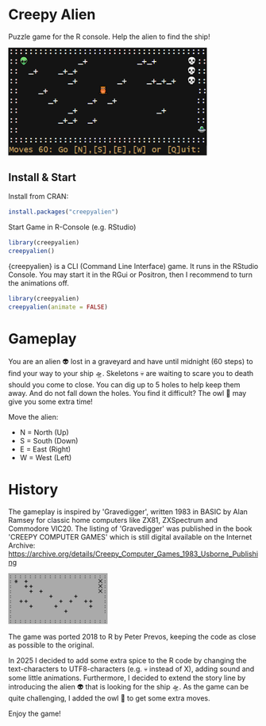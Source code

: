 # Creepy Alien

Puzzle game for the R console. Help the alien to find the ship!

<img src="man/figures/creepyalien-gameplay-rstudio.png" alt="gameplay creepyalien" width="400">

## Install & Start

Install from CRAN:

```r
install.packages("creepyalien")
```

Start Game in R-Console (e.g. RStudio)

```r
library(creepyalien)
creepyalien()
```

{creepyalien} is a CLI (Command Line Interface) game. It runs in the RStudio Console. 
You may start it in the RGui or Positron, then I recommend to turn the animations off.

```r
library(creepyalien)
creepyalien(animate = FALSE)
```

# Gameplay

You are an alien 👽 lost in a graveyard and have until midnight (60 steps) to find your way to your ship 🛸. Skeletons 💀 are waiting to scare you to death should you come to close. You can dig up to 5 holes to help keep them away. And do not fall down the holes. You find it difficult? The owl 🦉 may give you some extra time!

Move the alien:

* N = North (Up)
* S = South (Down)
* E = East  (Right)
* W = West  (Left)

# History 

The gameplay is inspired by 'Gravedigger', written 1983 in BASIC by Alan Ramsey for classic home computers like ZX81, ZXSpectrum and Commodore VIC20. The listing of 'Gravedigger' was published in the book 'CREEPY COMPUTER GAMES' which is still digital available on the Internet Archive: 
<https://archive.org/details/Creepy_Computer_Games_1983_Usborne_Publishing>

<img src="man/figures/gravedigger-original.png" alt="gameplay gravedigger" width="200">

The game was ported 2018 to R by Peter Prevos, keeping the code as close as possible to the original.

In 2025 I decided to add some extra spice to the R code by changing the text-characters to UTF8-characters (e.g. 💀 instead of X), adding sound and some little animations. Furthermore, I decided to extend the story line by introducing the alien 👽 that is looking for the ship 🛸. As the game can be quite challenging, I added the owl 🦉 to get some extra moves.

Enjoy the game!


